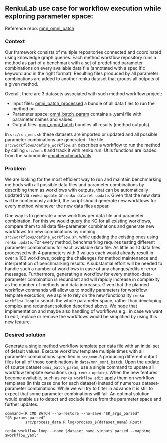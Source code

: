 ## RenkuLab use case for workflow execution while exploring parameter space: 
Reference repo: [mnn_omni_batch](https://renkulab.io/projects/omnibenchmark/omni_batch/mnn-omni-batch)

### Context

Our framework consists of multiple repositories connected and coordinated using knowledge graph queries. 
Each method workflow repository runs a method as part of a benchmark with a set of predefined parameter combinations 
on every available data file (annotated with a spec ific keyword and in the right format). 
Resulting files produced by all parameter combinations are added to another renku dataset that groups all outputs of a given method. 

Overall, there are 3 datasets associated with such method workflow project:

+ Input files: [omni_batch_processed]( https://renkulab.io/projects/omnibenchmark/omni_data/omni-batch-processed ) a bundle of all data files to run the method on. 
+ Parameter space: [omni_batch_param](https://renkulab.io/projects/omnibenchmark/omni_batch/omni-batch-param ) contains a .yaml file with parameter names and values.
+ Output files: [mnn_omni_batch](https://renkulab.io/projects/omnibenchmark/omni_batch/mnn-omni-batch) bundles all results (method outputs).

In `src/run_mnn.sh` these datasets are imported or updated and all possible parameter combinations are generated. 
The file `src/workflows/define_workflow.sh` describes a workflow to run the method by calling `src/mnn.R` and track it with renku run. 
Utils functions are loaded from the submodule [omnibenchmark/utils](https://renkulab.io/projects/omnibenchmark/utils).

### Problem

We are looking for the most efficient way to run and maintain benchmarking methods with all possible data files and parameter combinations by 
describing them as workflows with outputs, that can be automatically updated via `renku update` or `renku dataset update`. 
Given that the new data will be continuously added, the script should generate new workflows for every method whenever the new data files appear. 

One way is to generate a new workflow per data file and parameter combination. For this we would query the KG for all existing workflows, 
compare them to all data file-parameter combinations and generate new workflows for new combinations by running `src/workflows/define_workflow.sh`, 
while updating the existing ones using `renku update`. 
For every method, benchmarking requires testing different parameter combinations for each available data file. 
As little as 10 data files processed with 4 parameters with 3 values each would already result in over a 100 workflows, 
posing the challenges for method maintenance and interpretation of benchmarking results. 
A substantial effort will be needed to handle such a number of workflows in case of any changes/edits or error messages. 
Furthermore, generating a workflow for every method-data-parameter combination is redundant and will rapidly increase in complexity as the number of 
methods and data increases.
Given that the planned workflow commands will allow us to modify parameters for workflow template execution, 
we aspire to rely on the new functionality `renku workflow loop` to search the whole parameter space, 
rather than developing complex and redundant solution described above. 
We hope that implementation and maybe also handling of workflows e.g., in case we want to edit, replace or remove the 
workflows would be simplified by using this new feature.

### Desired solution

Generate a single method workflow template per data file with an initial set of default values. 
Execute workflow template multiple times with all parameter combinations specified in `src/mnn.R` producing different output files for 
all of those combinations in `data/mnn_omni_batch`. 
Upon the update of source dataset `omni_batch_param`, use a single command to update all workflow template executions (e.g. `renku update`). 
When the new features become available, such as `renku workflow edit` apply them on workflow templates (in this case one for each dataset) 
instead of numerous dataset-parameter combinations. 
While we will try to filter in advance it is still to expect that some parameter combinations will fail. 
An optimal solution would enable us to detect and exclude those from the parameter space and further updates.
```
command=(R CMD BATCH --no-restore --no-save "$R_args_parsed" "$R_params_parsed"
         src/process_data.R log/process_${dataset_name}.Rout)

renku workflow loop --name $dataset_name $inputs_parsed --mapping $workflow_yaml" 
```

